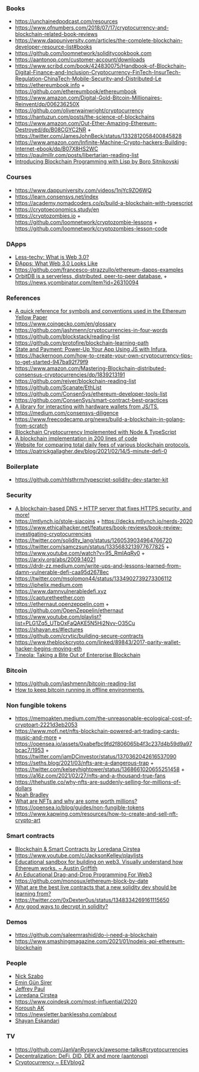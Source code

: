 ### Books

- https://unchainedpodcast.com/resources
- https://www.ofnumbers.com/2018/07/17/cryptocurrency-and-blockchain-related-book-reviews
- https://www.dappuniversity.com/articles/the-complete-blockchain-developer-resource-list#books
- https://github.com/loomnetwork/soliditycookbook.com
- https://aantonop.com/customer-account/downloads
- https://www.scribd.com/book/424830075/Handbook-of-Blockchain-Digital-Finance-and-Inclusion-Cryptocurrency-FinTech-InsurTech-Regulation-ChinaTech-Mobile-Security-and-Distributed-Le
- https://ethereumbook.info + https://github.com/ethereumbook/ethereumbook
- https://www.amazon.com/Digital-Gold-Bitcoin-Millionaires-Reinvent/dp/006236250X
- https://github.com/oliverwainwright/cryptocurrency
- https://hantuzun.com/posts/the-science-of-blockchains
- https://www.amazon.com/Out-Ether-Amazing-Ethereum-Destroyed/dp/B08CGYC2NR + https://twitter.com/JamesJohnBeck/status/1332812058400845828
- https://www.amazon.com/Infinite-Machine-Crypto-hackers-Building-Internet-ebook/dp/B07X8HS2WC
- https://paulmillr.com/posts/libertarian-reading-list
- [Introducing Blockchain Programming with Lisp by Boro Sitnikovski](https://leanpub.com/gibl)

### Courses

- https://www.dappuniversity.com/videos/1njYc9ZO6WQ
- https://learn.consensys.net/index
- https://academy.nomadcoders.co/p/build-a-blockchain-with-typescript
- https://cryptoeconomics.study/en
- https://cryptozombies.io + https://github.com/loomnetwork/cryptozombie-lessons + https://github.com/loomnetwork/cryptozombies-lesson-code

### DApps 

- [Less-techy: What is Web 3.0?](http://gavwood.com/web3lt.html)
- [ĐApps: What Web 3.0 Looks Like](http://gavwood.com/dappsweb3.html)
- https://github.com/francesco-strazzullo/ethereum-dapps-examples
- [OrbitDB is a serverless, distributed, peer-to-peer database.](https://orbitdb.org) + https://news.ycombinator.com/item?id=26310094

### References

- [A quick reference for symbols and conventions used in the Ethereum Yellow Paper](https://github.com/benjaminion/YellowPaper_CheatSheet)
- https://www.coingecko.com/en/glossary
- https://github.com/jashmenn/cryptocurrencies-in-four-words
- https://github.com/blockstack/reading-list
- https://github.com/protofire/blockchain-learning-path
- [State and Payment: Power-Up Your App Using JS with Infura.](https://mail.google.com/mail/u/0/#inbox/FMfcgxwHMjrrrtKtSvHRVtLzFGlpqBzn)
- https://hackernoon.com/how-to-create-your-own-cryptocurrency-tips-to-get-started-947ba92f79f9
- https://www.amazon.com/Mastering-Blockchain-distributed-consensus-cryptocurrencies/dp/1839213191
- https://github.com/reiver/blockchain-reading-list
- https://github.com/Scanate/EthList
- https://github.com/ConsenSys/ethereum-developer-tools-list
- https://github.com/ConsenSys/smart-contract-best-practices
- [A library for interacting with hardware wallets from JS/TS.](https://github.com/shapeshift/hdwallet)
- https://medium.com/consensys-diligence
- https://www.freecodecamp.org/news/build-a-blockchain-in-golang-from-scratch
- [Blockchain Cryptocurrency Implemented with Node & TypeScript](https://github.com/fireship-io/node-blockchain)
- [A blockchain implementation in 200 lines of code](https://github.com/lhartikk/naivechain)
- [Website for comparing total daily fees of various blockchain protocols.](https://github.com/dmihal/crypto-fees)
- https://patrickgallagher.dev/blog/2021/02/14/5-minute-defi-0

### Boilerplate

- https://github.com/rhlsthrm/typescript-solidity-dev-starter-kit

### Security

- [A blockchain-based DNS + HTTP server that fixes HTTPS security, and more!](https://github.com/okTurtles/dnschain)
- https://mtlynch.io/stole-siacoins + https://decks.mtlynch.io/nerds-2020
- https://www.ethicalhacker.net/features/book-reviews/book-review-investigating-cryptocurrencies
- https://twitter.com/solidity_lang/status/1260539034964766720
- https://twitter.com/samczsun/status/1335683213977677825 + https://www.youtube.com/watch?v=95_RmIAqRy0 + https://arxiv.org/abs/2009.14021
- https://drdr-zz.medium.com/write-ups-and-lessons-learned-from-damn-vulnerable-defi-caa95d2678ec
- https://twitter.com/msolomon44/status/1334902739273306112
- https://iphelix.medium.com
- https://www.damnvulnerabledefi.xyz
- https://capturetheether.com
- https://ethernaut.openzeppelin.com + https://github.com/OpenZeppelin/ethernaut
- https://www.youtube.com/playlist?list=PLG1Zq5_UTbOxFaQAKE5N5Hi2Nvv-O35Cu
- https://shayan.es/#lectures
- https://github.com/crytic/building-secure-contracts
- https://www.theblockcrypto.com/linked/89843/2017-parity-wallet-hacker-begins-moving-eth
- [Tineola: Taking a Bite Out of Enterprise Blockchain](https://github.com/tineola/tineola)


### Bitcoin

- https://github.com/jashmenn/bitcoin-reading-list
- [How to keep bitcoin running in offline environments.](https://twitter.com/nwoodfine/status/1214238101796638721)

### Non fungible tokens

- https://memoakten.medium.com/the-unreasonable-ecological-cost-of-cryptoart-2221d3eb2053
- https://www.mofi.net/nfts-blockchain-powered-art-trading-cards-music-and-more + https://opensea.io/assets/0xabefbc9fd2f806065b4f3c237d4b59d9a97bcac7/1953 + https://twitter.com/iamDCinvestor/status/1370362042616537090
- https://seths.blog/2021/03/nfts-are-a-dangerous-trap + https://twitter.com/kelseyhightower/status/1368661020655251458 + https://a16z.com/2021/02/27/nfts-and-a-thousand-true-fans
- https://thehustle.co/why-nfts-are-suddenly-selling-for-millions-of-dollars
- [Noah Bradley](https://rarible.com/thesinofman)
- [What are NFTs and why are some worth millions?](https://www.bbc.com/news/technology-56371912)
- https://opensea.io/blog/guides/non-fungible-tokens
- https://www.kapwing.com/resources/how-to-create-and-sell-nft-crypto-art

### Smart contracts

- [Blockchain & Smart Contracts by Loredana Cirstea](https://www.youtube.com/playlist?list=PL323JufuD9JDCW5Nl2gM8fCDm8Om3lsLA)
- https://www.youtube.com/c/JacksonKelley/playlists
- [Educational sandbox for building on web3. Visually understand how Ethereum works. ~ Austin Griffith](https://www.youtube.com/playlist?list=PLJz1HruEnenCXH7KW7wBCEBnBLOVkiqIi)
- [An Educational Drag-and-Drop Programming For Web3](https://eth.build)
- https://github.com/monosux/ethereum-block-by-date
- [What are the best live contracts  that a new solidity dev should be learning from?](https://twitter.com/musatheredguard/status/1340344406260535296)
- https://twitter.com/0xDexter0us/status/1348334269161115650
- [Any good ways to decrypt in solidity?](https://twitter.com/DennisonBertram/status/1371619906920325121)

### Demos

- https://github.com/saleemrashid/do-i-need-a-blockchain
- https://www.smashingmagazine.com/2021/01/nodejs-api-ethereum-blockchain

### People

- [Nick Szabo](http://unenumerated.blogspot.com)
- [Emin Gün Sirer](https://hackingdistributed.com)
- [Jeffrey Paul](https://sneak.berlin/20190521/writing-is-hard-for-me)
- [Loredana Cirstea](https://twitter.com/lorecirstea)
- https://www.coindesk.com/most-influential/2020
- [Koroush AK](https://koroushak.substack.com/about)
- https://newsletter.banklesshq.com/about
- [Shayan Eskandari](https://medium.com/@sbetamc)

### TV

- https://github.com/JanVanRyswyck/awesome-talks#cryptocurrencies
- [Decentralization: DeFi, DID, DEX and more (aantonop)](https://www.youtube.com/playlist?list=PLPQwGV1aLnTsWvo0ieJLN-UINWUjr10a7)
- [Cryptocurrency ~  EEVblog2](https://www.youtube.com/playlist?list=PL24OiKqd2iN-OmtJC-r71geFQggMFXTFp)
